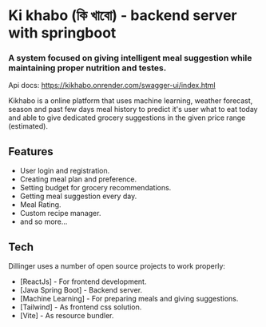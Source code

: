 # Ki khabo (কি খাবো) - backend server with springboot
### A system focused on giving intelligent meal suggestion while maintaining proper nutrition and testes.
Api docs: https://kikhabo.onrender.com/swagger-ui/index.html

Kikhabo is a online platform that uses machine learning, weather forecast, season and past few days meal history to predict it's user what to eat today and able to give dedicated grocery suggestions in the given price range (estimated).
## Features
- User login and registration.
- Creating meal plan and preference.
- Setting budget for grocery recommendations.
- Getting meal suggestion every day.
- Meal Rating.
- Custom recipe manager.
- and so more...

## Tech

Dillinger uses a number of open source projects to work properly:

- [ReactJs] - For frontend development.
- [Java Spring Boot] - Backend server.
- [Machine Learning] - For preparing meals and giving suggestions.
- [Tailwind] - As frontend css solution.
- [Vite] - As resource bundler.